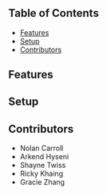 # <Our proj name>
<proj description>

## Table of Contents
- [Features](#features)
- [Setup](#setup)
- [Contributors](#contributors)

## Features


## Setup
<Description on how to create and load your sample database to your chosen platform>

## Contributors
- Nolan Carroll
- Arkend Hyseni
- Shayne Twiss
- Ricky Khaing 
- Gracie Zhang